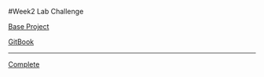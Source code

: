 #Week2 Lab Challenge


[Base Project]()

[GitBook](https://www.gitbook.com/book/hsin0330/week2-lab-booksearch/details)

---

[Complete](https://github.com/Hsin0330/android-booksearch-exercise)
